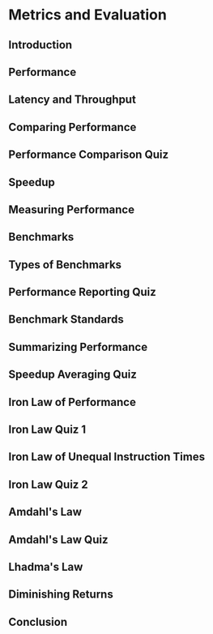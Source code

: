 # Metrics and Evaluation

## Introduction
## Performance
## Latency and Throughput
## Comparing Performance
## Performance Comparison Quiz
## Speedup
## Measuring Performance
## Benchmarks
## Types of Benchmarks
## Performance Reporting Quiz
## Benchmark Standards
## Summarizing Performance
## Speedup Averaging Quiz
## Iron Law of Performance
## Iron Law Quiz 1
## Iron Law of Unequal Instruction Times
## Iron Law Quiz 2
## Amdahl's Law
## Amdahl's Law Quiz
## Lhadma's Law
## Diminishing Returns
## Conclusion

